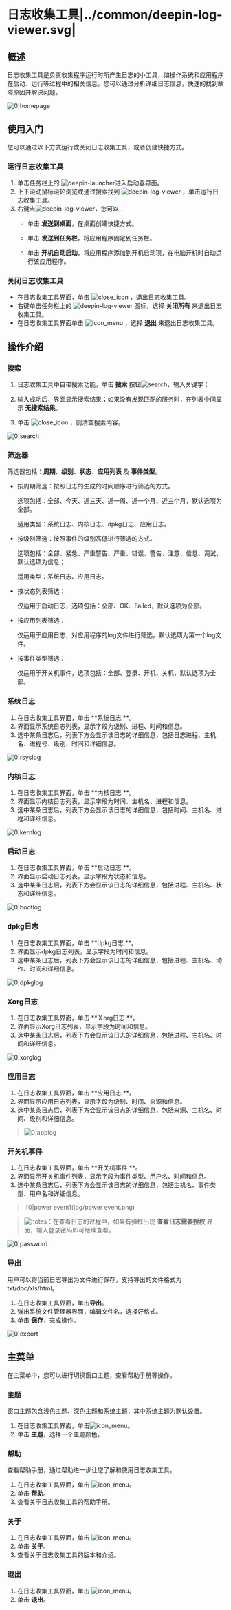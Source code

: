 # 日志收集工具|../common/deepin-log-viewer.svg|

## 概述

日志收集工具是负责收集程序运行时所产生日志的小工具，如操作系统和应用程序在启动、运行等过程中的相关信息。您可以通过分析详细日志信息，快速的找到故障原因并解决问题。

![0|homepage](jpg/homepage.png)

## 使用入门

您可以通过以下方式运行或关闭日志收集工具，或者创建快捷方式。

### 运行日志收集工具

1. 单击任务栏上的 ![deepin-launcher](icon/deepin-launcher.svg)进入启动器界面。
2. 上下滚动鼠标滚轮浏览或通过搜索找到  ![deepin-log-viewer](icon/deepin-log-viewer.svg) ，单击运行日志收集工具。
3. 右键点![deepin-log-viewer](icon/deepin-log-viewer.svg)，您可以：
   - 单击 **发送到桌面**，在桌面创建快捷方式。

   - 单击 **发送到任务栏**，将应用程序固定到任务栏。

   - 单击 **开机自动启动**，将应用程序添加到开机启动项，在电脑开机时自动运行该应用程序。

### 关闭日志收集工具

- 在日志收集工具界面，单击  ![close_icon](icon/close_icon.svg) ，退出日志收集工具。
- 右键单击任务栏上的 ![deepin-log-viewer](icon/deepin-log-viewer.svg)  图标，选择 **关闭所有** 来退出日志收集工具。
- 在日志收集工具界面单击 ![icon_menu](icon/icon_menu.svg) ，选择 **退出** 来退出日志收集工具。

## 操作介绍

### 搜索

1. 日志收集工具中自带搜索功能，单击 **搜索** 按钮![search](icon/search.svg)，输入关键字；

2. 输入成功后，界面显示搜索结果；如果没有发现匹配的服务时，在列表中间显示 **无搜索结果**。

3. 单击 ![close_icon](icon/close_icon.svg) ，则清空搜索内容。

![0|search](jpg/search.png)

### 筛选器

筛选器包括：**周期**、**级别**、**状态**、**应用列表** 及 **事件类型**。
- 按周期筛选：按照日志的生成的时间顺序进行筛选的方式。

  选项包括：全部、今天、近三天、近一周、近一个月、近三个月，默认选项为全部。

  适用类型：系统日志、内核日志、dpkg日志、应用日志。

- 按级别筛选：按照事件的级别高低进行筛选的方式。

  选项包括：全部、紧急、严重警告、严重、错误、警告、注意、信息、调试，默认选项为信息；

  适用类型：系统日志、应用日志。

- 按状态列表筛选：

  仅适用于启动日志，选项包括：全部、OK、Failed，默认选项为全部。

- 按应用列表筛选：

  仅适用于应用日志，对应用程序的log文件进行筛选，默认选项为第一个log文件。
  
- 按事件类型筛选：
  
  仅适用于开关机事件，选项包括：全部、登录、开机，关机，默认选项为全部。

### 系统日志

1. 在日志收集工具界面，单击 **系统日志 **。
2. 界面显示系统日志列表，显示字段为级别、进程、时间和信息。
3. 选中某条日志后，列表下方会显示该日志的详细信息，包括日志进程、主机名、进程号、级别、时间和详细信息。

![0|rsyslog](jpg/rsyslog.png)

### 内核日志

1. 在日志收集工具界面，单击 **内核日志 **。
2. 界面显示内核日志列表，显示字段为时间、主机名、进程和信息。
3. 选中某条日志后，列表下方会显示该日志的详细信息，包括时间、主机名、进程和详细信息。

![0|kernlog](jpg/kernlog.png)

### 启动日志

1. 在日志收集工具界面，单击 **启动日志 **。
2. 界面显示启动日志列表，显示字段为状态和信息。
3. 选中某条日志后，列表下方会显示该日志的详细信息，包括进程、主机名、状态和详细信息。

![0|bootlog](jpg/bootlog.png)

### dpkg日志

1. 在日志收集工具界面，单击 **dpkg日志 **。
2. 界面显示dpkg日志列表，显示字段为时间和信息。
3. 选中某条日志后，列表下方会显示该日志的详细信息，包括进程、主机名、动作、时间和详细信息。

![0|dpkglog](jpg/dpkglog.png)

### Xorg日志

1. 在日志收集工具界面，单击 **Ｘorg日志 **。
2. 界面显示Xorg日志列表，显示字段为时间和信息。
3. 选中某条日志后，列表下方会显示该日志的详细信息，包括进程、主机名、时间和详细信息。

![0|xorglog](jpg/xorglog.png)

### 应用日志

1. 在日志收集工具界面，单击 **应用日志 **。
2. 界面显示应用日志列表，显示字段为级别、时间、来源和信息。
3. 选中某条日志后，列表下方会显示该日志的详细信息，包括来源、主机名、时间、级别和详细信息。

> ![0|applog](jpg/applog.png)

### 开关机事件

1. 在日志收集工具界面，单击 **开关机事件 **。
2. 界面显示开关机事件列表，显示字段为事件类型、用户名、时间和信息。
3. 选中某条日志后，列表下方会显示该日志的详细信息，包括主机名、事件类型、用户名和详细信息。

> ![0|power event](jpg/power event.png)

> ![notes](icon/notes.svg)：在查看日志的过程中，如果有弹框出现 **查看日志需要授权** 界面，输入登录密码即可继续查看。

![0|password](jpg/password.png)

### 导出

用户可以将当前日志导出为文件进行保存，支持导出的文件格式为txt/doc/xls/html。

1. 在日志收集工具界面，单击**导出**。
2. 弹出系统文件管理器界面，编辑文件名，选择好格式。
3. 单击 **保存**，完成操作。

![0|export](jpg/export.png)

## 主菜单

在主菜单中，您可以进行切换窗口主题，查看帮助手册等操作。

### 主题

窗口主题包含浅色主题、深色主题和系统主题，其中系统主题为默认设置。

1. 在日志收集工具界面，单击![icon_menu](icon/icon_menu.svg)。
2. 单击 **主题**，选择一个主题颜色。


### 帮助

查看帮助手册，通过帮助进一步让您了解和使用日志收集工具。

1. 在日志收集工具界面，单击 ![icon_menu](icon/icon_menu.svg)。
2. 单击 **帮助**。
3. 查看关于日志收集工具的帮助手册。


### 关于

1. 在日志收集工具界面，单击 ![icon_menu](icon/icon_menu.svg)。
2. 单击 **关于**。
3. 查看关于日志收集工具的版本和介绍。

### 退出

1. 在日志收集工具界面，单击 ![icon_menu](icon/icon_menu.svg)。
2. 单击 **退出**。

